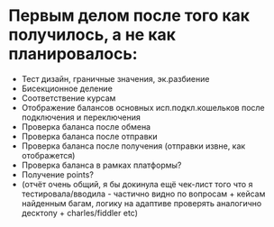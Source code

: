 # Первым делом после того как получилось, а не как планировалось:

 - Тест дизайн, граничные значения, эк.разбиение
 - Бисекционное деление
 - Соответствение курсам
 - Отображение балансов основных исп.подкл.кошельков после подключения и переключения
 - Проверка баланса после обмена
 - Проверка баланса после отправки
 - Проверка баланса после получения (отправки извне, как отображется)
 - Проверка баланса в рамках платформы?
 - Получение points? 
 - (отчёт очень общий, я бы докинула ещё чек-лист того что я тестировала/вводила - частично видно по вопросам + кейсам найденным багам, логику на адаптиве проверять аналогично десктопу + charles/fiddler etc) 
